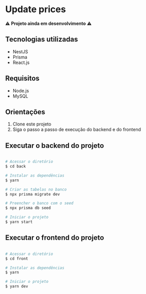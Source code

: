 # Update prices

⚠️ **Projeto ainda em desenvolvimento** ⚠️

## Tecnologias utilizadas

- NestJS
- Prisma
- React.js

## Requisitos

- Node.js
- MySQL

## Orientações

1. Clone este projeto
2. Siga o passo a passo de execução do backend e do frontend

## Executar o backend do projeto

```bash

# Acessar o diretório
$ cd back

# Instalar as dependências
$ yarn

# Criar as tabelas no banco
$ npx prisma migrate dev

# Preencher o banco com o seed
$ npx prisma db seed

# Iniciar o projeto
$ yarn start
```

## Executar o frontend do projeto

```bash

# Acessar o diretório
$ cd front

# Instalar as dependências
$ yarn

# Iniciar o projeto
$ yarn dev
```

